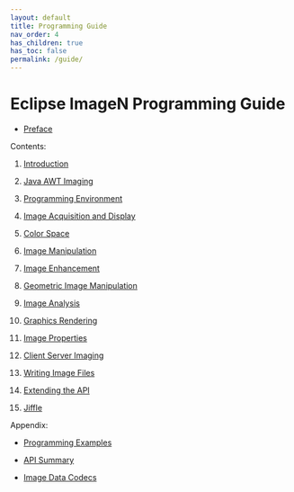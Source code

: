 ```yaml
---
layout: default
title: Programming Guide
nav_order: 4
has_children: true
has_toc: false
permalink: /guide/
---
```

# Eclipse ImageN Programming Guide

* [Preface](preface)

Contents:

1. [Introduction](introduction)

2. [Java AWT Imaging](j2d-concepts)

3. [Programming Environment](programming-environ)

4. [Image Acquisition and Display](acquisition)

5. [Color Space](color)

6. [Image Manipulation](image-manipulation)

7. [Image Enhancement](image-enhancement)

8. [Geometric Image Manipulation](geom-image-manip)

9. [Image Analysis](analysis)

10. [Graphics Rendering](graphics)

11. [Image Properties](properties)

12. [Client Server Imaging](client-server)

13. [Writing Image Files](encode)

14. [Extending the API](extension)

15. [Jiffle](jiffle)

Appendix:

* [Programming Examples](examples)

* [API Summary](api-summary)

* [Image Data Codecs](codecs)